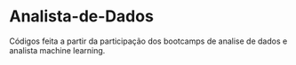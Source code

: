 # Analista-de-Dados
Códigos feita a partir da participação dos bootcamps de analise de dados e analista machine learning.
